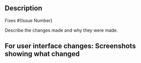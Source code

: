 ## Description

Fixes #{Issue Number}

Describe the changes made and why they were made.
## For user interface changes: Screenshots showing what changed
 

